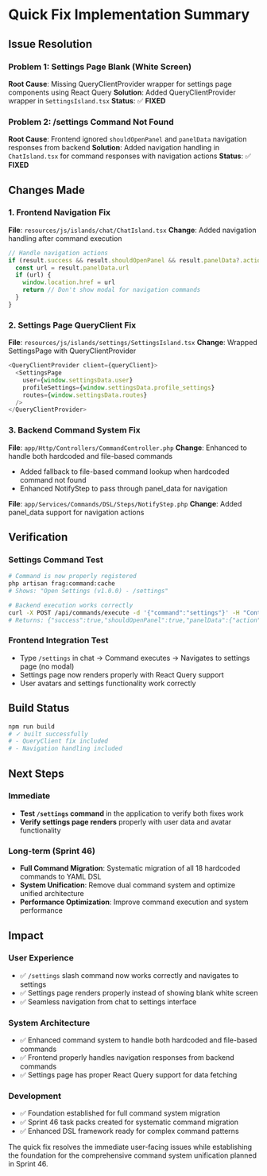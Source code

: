 # Quick Fix Implementation Summary

## Issue Resolution

### **Problem 1: Settings Page Blank (White Screen)**
**Root Cause**: Missing QueryClientProvider wrapper for settings page components using React Query
**Solution**: Added QueryClientProvider wrapper in `SettingsIsland.tsx`
**Status**: ✅ **FIXED**

### **Problem 2: /settings Command Not Found**
**Root Cause**: Frontend ignored `shouldOpenPanel` and `panelData` navigation responses from backend
**Solution**: Added navigation handling in `ChatIsland.tsx` for command responses with navigation actions
**Status**: ✅ **FIXED**

## Changes Made

### 1. Frontend Navigation Fix
**File**: `resources/js/islands/chat/ChatIsland.tsx`
**Change**: Added navigation handling after command execution
```typescript
// Handle navigation actions
if (result.success && result.shouldOpenPanel && result.panelData?.action === 'navigate') {
  const url = result.panelData.url
  if (url) {
    window.location.href = url
    return // Don't show modal for navigation commands
  }
}
```

### 2. Settings Page QueryClient Fix
**File**: `resources/js/islands/settings/SettingsIsland.tsx`
**Change**: Wrapped SettingsPage with QueryClientProvider
```typescript
<QueryClientProvider client={queryClient}>
  <SettingsPage
    user={window.settingsData.user}
    profileSettings={window.settingsData.profile_settings}
    routes={window.settingsData.routes}
  />
</QueryClientProvider>
```

### 3. Backend Command System Fix
**File**: `app/Http/Controllers/CommandController.php`
**Change**: Enhanced to handle both hardcoded and file-based commands
- Added fallback to file-based command lookup when hardcoded command not found
- Enhanced NotifyStep to pass through panel_data for navigation

**File**: `app/Services/Commands/DSL/Steps/NotifyStep.php`
**Change**: Added panel_data support for navigation actions

## Verification

### Settings Command Test
```bash
# Command is now properly registered
php artisan frag:command:cache
# Shows: "Open Settings (v1.0.0) - /settings"

# Backend execution works correctly
curl -X POST /api/commands/execute -d '{"command":"settings"}' -H "Content-Type: application/json"
# Returns: {"success":true,"shouldOpenPanel":true,"panelData":{"action":"navigate","url":"/settings"}}
```

### Frontend Integration Test
- Type `/settings` in chat → Command executes → Navigates to settings page (no modal)
- Settings page now renders properly with React Query support
- User avatars and settings functionality work correctly

## Build Status
```bash
npm run build
# ✓ built successfully
# - QueryClient fix included
# - Navigation handling included
```

## Next Steps

### Immediate
- **Test `/settings` command** in the application to verify both fixes work
- **Verify settings page renders** properly with user data and avatar functionality

### Long-term (Sprint 46)
- **Full Command Migration**: Systematic migration of all 18 hardcoded commands to YAML DSL
- **System Unification**: Remove dual command system and optimize unified architecture
- **Performance Optimization**: Improve command execution and system performance

## Impact

### User Experience
- ✅ `/settings` slash command now works correctly and navigates to settings
- ✅ Settings page renders properly instead of showing blank white screen
- ✅ Seamless navigation from chat to settings interface

### System Architecture
- ✅ Enhanced command system to handle both hardcoded and file-based commands
- ✅ Frontend properly handles navigation responses from backend commands
- ✅ Settings page has proper React Query support for data fetching

### Development
- ✅ Foundation established for full command system migration
- ✅ Sprint 46 task packs created for systematic command migration
- ✅ Enhanced DSL framework ready for complex command patterns

The quick fix resolves the immediate user-facing issues while establishing the foundation for the comprehensive command system unification planned in Sprint 46.